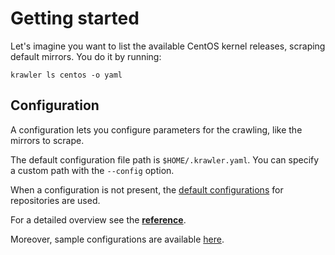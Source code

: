 # Getting started

Let's imagine you want to list the available CentOS kernel releases, scraping default mirrors. You do it by running:

```
krawler ls centos -o yaml
```

## Configuration

A configuration lets you configure parameters for the crawling, like the mirrors to scrape.

The default configuration file path is `$HOME/.krawler.yaml`. You can specify a custom path with the `--config` option.

When a configuration is not present, the [default configurations](https://github.com/maxgio92/krawler/tree/main/pkg/scrape/defaults.go) for repositories are used.

For a detailed overview see the [**reference**](/reference).

Moreover, sample configurations are available [here](https://github.com/maxgio92/krawler/tree/main/testdata).


